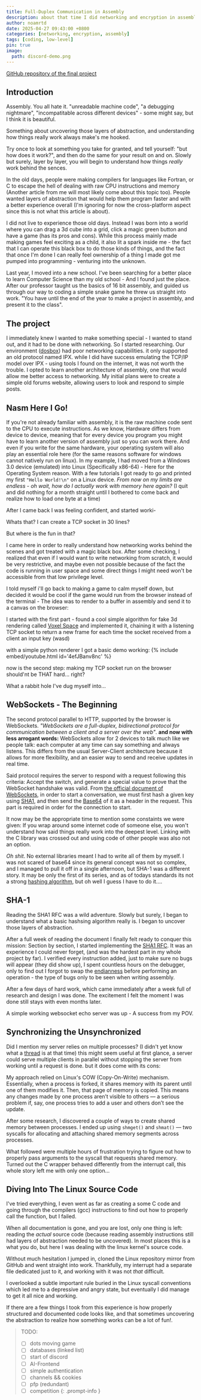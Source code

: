 ```yaml
---
title: Full-Duplex Communication in Assembly
description: about that time I did networking and encryption in assembly to have fun
author: noamrtd
date: 2025-04-27 09:43:00 +0800
categories: [networking, encryption, assembly]
tags: [coding, low-level]
pin: true
image: 
  path: discord-demo.png
---
```

[GitHub repository of the final project](https://github.com/NoamRothschild/asm)

## Introduction
Assembly. You all hate it. "unreadable machine code", "a debugging nightmare", "incompatitable across different devices" - some might say, but I think it is beautiful.

Something about uncovering those layers of abstraction, and understanding how things really work always make's me hooked.

Try once to look at something you take for granted, and tell yourself: "but how does it work?", and then do the same for your result on and on. Slowly but surely, layer by layer, you will begin to understand how things *really* work behind the sences.

In the old days, people were making compilers for languages like Fortran, or C to escape the hell of dealing with raw CPU instructions and memory (Another article from me will most likely come about this topic too). People wanted layers of abstraction that would help them program faster and with a better experience overall (I'm ignoring for now the cross-platform aspect since this is not what this article is about).

I did not live to experience those old days. Instead I was born into a world where you can drag a 3d cube into a grid, click a magic green button and have a game (has its pros and cons). While this process mainly made making games feel exciting as a child, it also lit a spark inside me - the fact that I can operate this black box to do those kinds of things, and the fact that once I'm done I can really feel ownership of a thing I made got me pumped into programming - venturing into the unknown.

Last year, I moved into a new school. I've been searching for a better place to learn Computer Science than my old school - And I found just the place. After our professor taught us the basics of 16 bit assembly, and guided us through our way to coding a simple snake game he threw us straight into work. "You have until the end of the year to make a project in assembly, and present it to the class".

## The project

I immediately knew I wanted to make something special - I wanted to stand out, and it had to be done with networking.
So I started researching. Our environment ([dosbox](https://www.dosbox.com/)) had poor networking capabilities. it only supported an old protocol named IPX. while I did have success emulating the TCP/IP model over IPX - using tools I found on the internet, it was not worth the trouble. I opted to learn another architecture of assembly, one that would allow me better access to networking.
My initial plans were to create a simple old forums website, allowing users to look and respond to simple posts.

## Nasm Here I Go!
If you're not already familiar with assembly, it is the raw machine code sent to the CPU to execute instructions.
As we know, Hardware differs from device to device, meaning that for every device you program you might have to learn another version of assembly just so you can work there. And even if you write for the same hardware, your operating system will also play an essential role here (for the same reasons software for windows cannot natively run on linux). In my example, I had moved from a Windows 3.0 device (emulated) into Linux (Specifically x86-64) - Here for the Operating System reason. With a few tutorials I got ready to go and printed my first `"Hello World!\n"` on a Linux device. _From now on my limits are endless - oh wait, how do I actually work with memory here again?_ (I quit and did nothing for a month straight until I bothered to come back and realize how to load one byte at a time)

After I came back I was feeling confident, and started worki-

Whats that? I can create a TCP socket in 30 lines?

But where is the fun in that?

I came here in order to really understand how networking works behind the scenes and got treated with a magic black box. After some checking, I realized that even if I would want to write networking from scratch, it would be very restrictive, and maybe even not possible because of the fact the code is running in user space and some direct things I might need won't be accessible from that low privilege level.

I told myself i'll go back to making a game to calm myself down, but decided it would be cool if the game would run from the browser instead of the terminal - The idea was to render to a buffer in assembly and send it to a canvas on the browser:

I started with the first part - found a cool simple algorithm for fake 3d rendering called [Voxel Space](https://github.com/s-macke/VoxelSpace) and implemented it, chaining it with a listening TCP socket to return a new frame for each time the socket received from a client an input key (wasd)

with a simple python renderer I got a basic demo working:
{% include embed/youtube.html id='4efJBanv8nc' %}

now is the second step: making my TCP socket run on the browser should'nt be THAT hard... right?

What a rabbit hole I've dug myself into...

## WebSockets - The Beginning

The second protocol parallel to HTTP, supported by the browser is WebSockets. 
*"WebSockets are a full-duplex, bidirectional protocol for communication between a client and a server over the web"*. **and now with less arrogant words:** WebSockets allow for 2 devices to talk much like we people talk: each computer at any time can say something and always listens. This differs from the usual Server-Client architecture because it allows for more flexibility, and an easier way to send and receive updates in real time.

Said protocol requires the server to respond with a request following this criteria: 
Accept the switch, and generate a special value to prove that the WebSocket handshake was valid.
From [the official document of WebSockets](https://datatracker.ietf.org/doc/html/rfc6455), in order to start a conversation, we must first hash a given key using [SHA1](https://en.wikipedia.org/wiki/SHA-1), and then send the [Base64](https://en.wikipedia.org/wiki/Base64) of it as a header in the request. This part is required in order for the connection to start.

It now may be the appropriate time to mention some constaints we were given: If you wrap around some internet code of someone else, you won't understand how said things really work into the deepest level. Linking with the C library was crossed out and using code of other people was also not an option.

_Oh shit_. No external libraries meant I had to write all of them by myself. I was not scared of base64 since its general concept was not so complex, and I managed to pull it off in a single afternoon, but SHA-1 was a different story. It may be only the first of its series, and as of todays standards its not a strong [hashing algorithm](https://www.okta.com/identity-101/hashing-algorithms/), but oh well I guess I have to do it....

## SHA-1

Reading the SHA1 RFC was a wild adventure. Slowly but surely, I began to understand what a basic hashsing algorithm really is. I began to uncover those layers of abstraction.

After a full week of reading the document I finally felt ready to conquer this mission: Section by section, I started implementing the [SHA1 RFC](https://datatracker.ietf.org/doc/html/rfc3174). It was an experience I could never forget, (and was the hardest part in my whole project by far). I verified every instruction added, just to make sure no bugs will appear (they did show up), I spent countless hours on the debugger, only to find out I forgot to swap the [endianness](https://en.wikipedia.org/wiki/Endianness) before performing an operation - the type of bugs only to be seen when writing assembly.

After a few days of hard work, which came immediately after a week full of research and design I was done. The excitement I felt the moment I was done still stays with even months later.

A simple working websocket echo server was up - A success from my POV.

## Synchronizing the Unsynchronized

Did I mention my server relies on multiple processes? (I didn't yet know what a [thread](https://en.wikipedia.org/wiki/Thread_(computing)) is at that time) this might seem useful at first glance, a server could serve multiple clients in parallel without stopping the server from working until a request is done. but it does come with its cons:

My approach relied on Linux's COW (Copy-On-Write) mechanism. Essentially, when a process is forked, it shares memory with its parent until one of them modifies it. Then, that page of memory is copied. This means any changes made by one process aren’t visible to others — a serious problem if, say, one process tries to add a user and others don’t see the update.

After some research, I discovered a couple of ways to create shared memory between processes. I ended up using `shmget()` and `shmat()` — two syscalls for allocating and attaching shared memory segments across processes.

What followed were multiple hours of frustration trying to figure out how to properly pass arguments to the syscall that requests shared memory. Turned out the C wrapper behaved differently from the interrupt call, this whole story left me with only one option...

## Diving Into The Linux Source Code

I've tried everything, I even went as far as creating a some C code and going through the compilers (gcc) instructions to find out how to properly call the function, but I failed.

When all documentation is gone, and you are lost, only one thing is left: reading the *actual* source code (because reading assembly instructions still had layers of abstraction needed to be uncovered). In most places this is a what you do, but here I was dealing with the linux kernel's source code.

Without much hesitation I jumped in, cloned the Linux repository mirror from GitHub and went straight into work. Thankfully, my interrupt had a separate file dedicated just to it, and working with it was not _that_ difficult.

I overlooked a subtle important rule buried in the Linux syscall conventions which led me to a depressive and angry state, but eventually I did manage to get it all nice and working. 

If there are a few things I took from this experience is how properly structured and documented code looks like, and that sometimes uncovering the abstraction to realize how something works can be a lot of fun!.

<!-- markdownlint-capture -->
<!-- markdownlint-disable -->
> TODO: 
> - [ ] dots moving game
> - [ ] databases (linked list)
> - [ ] start of discord
> - [ ] AI-Frontend
> - [ ] simple authentication
> - [ ] channels && cookies
> - [ ] pfp (redundant)
> - [ ] competition
{: .prompt-info }
<!-- markdownlint-restore -->
